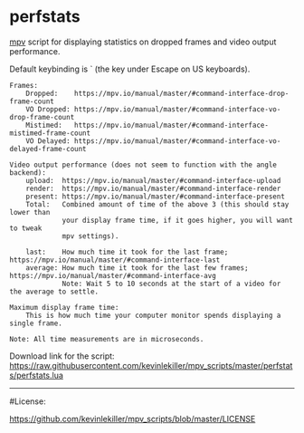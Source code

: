 # perfstats

[mpv](https://mpv.io/) script for displaying statistics on dropped frames and video output performance.

Default keybinding is ` (the key under Escape on US keyboards).

    Frames:
        Dropped:    https://mpv.io/manual/master/#command-interface-drop-frame-count
        VO Dropped: https://mpv.io/manual/master/#command-interface-vo-drop-frame-count
        Mistimed:   https://mpv.io/manual/master/#command-interface-mistimed-frame-count
        VO Delayed: https://mpv.io/manual/master/#command-interface-vo-delayed-frame-count

    Video output performance (does not seem to function with the angle backend):
        upload:  https://mpv.io/manual/master/#command-interface-upload
        render:  https://mpv.io/manual/master/#command-interface-render
        present: https://mpv.io/manual/master/#command-interface-present
        Total:   Combined amount of time of the above 3 (this should stay lower than
                 your display frame time, if it goes higher, you will want to tweak
                 mpv settings).

        last:    How much time it took for the last frame; https://mpv.io/manual/master/#command-interface-last
        average: How much time it took for the last few frames; https://mpv.io/manual/master/#command-interface-avg
                 Note: Wait 5 to 10 seconds at the start of a video for the average to settle.

    Maximum display frame time:
        This is how much time your computer monitor spends displaying a single frame.

    Note: All time measurements are in microseconds.

Download link for the script: https://raw.githubusercontent.com/kevinlekiller/mpv_scripts/master/perfstats/perfstats.lua

----
#License:

https://github.com/kevinlekiller/mpv_scripts/blob/master/LICENSE
